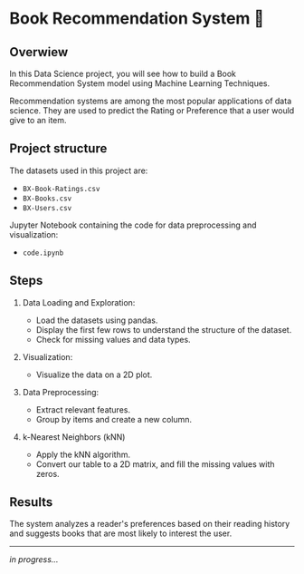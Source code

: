 # Book Recommendation System 📖
## Overwiew

In this Data Science project, you will see how to build a Book Recommendation System model using Machine Learning Techniques.

Recommendation systems are among the most popular applications of data science. They are used to predict the Rating or Preference that a user would give to an item.

## Project structure
The datasets used in this project are:
- `BX-Book-Ratings.csv`
- `BX-Books.csv`
- `BX-Users.csv`

Jupyter Notebook containing the code for data preprocessing and visualization:

- `code.ipynb`

## Steps

1. Data Loading and Exploration:
   - Load the datasets using pandas.
   - Display the first few rows to understand the structure of the dataset.
   - Check for missing values and data types.

2. Visualization:
   - Visualize the data on a 2D plot.

3. Data Preprocessing:
   - Extract relevant features.
   - Group by items and create a new column.

4. k-Nearest Neighbors (kNN)
   - Apply the kNN algorithm.
   - Convert our table to a 2D matrix, and fill the missing values with zeros.

## Results

The system analyzes a reader's preferences based on their reading history and suggests books that are most likely to interest the user.
____________________________________________________________________

_in progress..._




<!--
ctrl + E --для цитирования кода
-->

